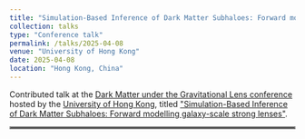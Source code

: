 ```yaml
---
title: "Simulation-Based Inference of Dark Matter Subhaloes: Forward modelling galaxy-scale strong lenses"
collection: talks
type: "Conference talk"
permalink: /talks/2025-04-08
venue: "University of Hong Kong"
date: 2025-04-08
location: "Hong Kong, China"
---
```


 Contributed talk at the [Dark Matter under the Gravitational Lens conference](https://astrobh.physics.hku.hk/event/5/overview) hosted by the [University of Hong Kong](https://hku.hk/), titled ["Simulation-Based Inference of Dark Matter Subhaloes: Forward modelling galaxy-scale strong lenses"](../files/2025-04-08_hklens_talk.pdf).

<hr style="border:2px solid gray">
